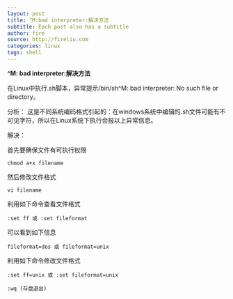 ```yaml
---
layout: post
title: ^M:bad interpreter:解决方法
subtitle: Each post also has a subtitle
author: fire
source: http://fireliu.com
categories: linux 
tags: shell
---
```


**^M: bad interpreter:解决方法**

在Linux中执行.sh脚本，异常提示/bin/sh^M: bad interpreter: No such file or directory。

分析：
这是不同系统编码格式引起的：在windows系统中编辑的.sh文件可能有不可见字符，所以在Linux系统下执行会报以上异常信息。

解决：

首先要确保文件有可执行权限

```
chmod a+x filename
```

然后修改文件格式 

```
vi filename
```

利用如下命令查看文件格式

```
:set ff 或 :set fileformat
```

可以看到如下信息 

```
fileformat=dos 或 fileformat=unix
```

利用如下命令修改文件格式 

```
:set ff=unix 或 :set fileformat=unix

:wq (存盘退出)
```

